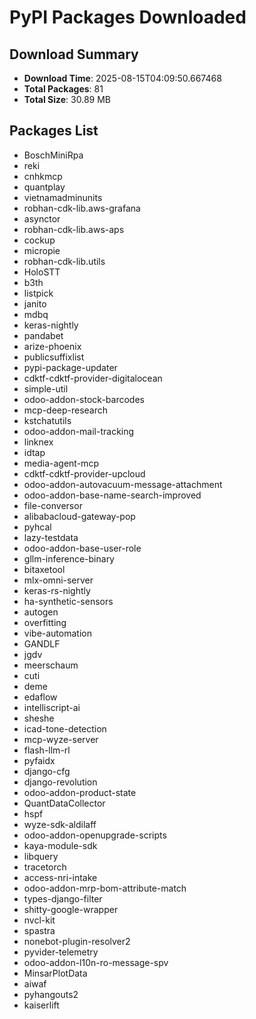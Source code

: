 # PyPI Packages Downloaded

## Download Summary
- **Download Time**: 2025-08-15T04:09:50.667468
- **Total Packages**: 81
- **Total Size**: 30.89 MB

## Packages List
- BoschMiniRpa
- reki
- cnhkmcp
- quantplay
- vietnamadminunits
- robhan-cdk-lib.aws-grafana
- asynctor
- robhan-cdk-lib.aws-aps
- cockup
- micropie
- robhan-cdk-lib.utils
- HoloSTT
- b3th
- listpick
- janito
- mdbq
- keras-nightly
- pandabet
- arize-phoenix
- publicsuffixlist
- pypi-package-updater
- cdktf-cdktf-provider-digitalocean
- simple-util
- odoo-addon-stock-barcodes
- mcp-deep-research
- kstchatutils
- odoo-addon-mail-tracking
- linknex
- idtap
- media-agent-mcp
- cdktf-cdktf-provider-upcloud
- odoo-addon-autovacuum-message-attachment
- odoo-addon-base-name-search-improved
- file-conversor
- alibabacloud-gateway-pop
- pyhcal
- lazy-testdata
- odoo-addon-base-user-role
- gllm-inference-binary
- bitaxetool
- mlx-omni-server
- keras-rs-nightly
- ha-synthetic-sensors
- autogen
- overfitting
- vibe-automation
- GANDLF
- jgdv
- meerschaum
- cuti
- deme
- edaflow
- intelliscript-ai
- sheshe
- icad-tone-detection
- mcp-wyze-server
- flash-llm-rl
- pyfaidx
- django-cfg
- django-revolution
- odoo-addon-product-state
- QuantDataCollector
- hspf
- wyze-sdk-aldilaff
- odoo-addon-openupgrade-scripts
- kaya-module-sdk
- libquery
- tracetorch
- access-nri-intake
- odoo-addon-mrp-bom-attribute-match
- types-django-filter
- shitty-google-wrapper
- nvcl-kit
- spastra
- nonebot-plugin-resolver2
- pyvider-telemetry
- odoo-addon-l10n-ro-message-spv
- MinsarPlotData
- aiwaf
- pyhangouts2
- kaiserlift
